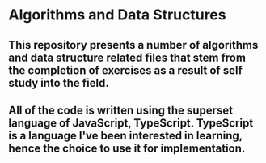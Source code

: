 # Algorithms and Data Structures

## This repository presents a number of algorithms and data structure related files that stem from the completion of exercises as a result of self study into the field.

## All of the code is written using the superset language of JavaScript, TypeScript. TypeScript is a language I've been interested in learning, hence the choice to use it for implementation.
